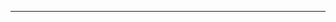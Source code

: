 <!--
CO_OP_TRANSLATOR_METADATA:
{
  "original_hash": "cffce88f960004dcc957455277e790f9",
  "translation_date": "2025-08-27T23:43:49+00:00",
  "source_file": "03-GettingStarted/05-stdio-server/README.md",
  "language_code": "pl"
}
-->


---

